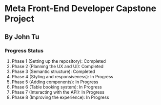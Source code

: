 # Meta Front-End Developer Capstone Project
## By John Tu

### Progress Status
1. Phase 1 (Setting up the repository): Completed
2. Phase 2 (Planning the UX and UI): Completed
3. Phase 3 (Semantic structure): Completed
4. Phase 4 (Styling and responsiveness): In Progress
5. Phase 5 (Adding components): In Progress
6. Phase 6 (Table booking system): In Progress
7. Phase 7 (Interacting with the API): In Progress
8. Phase 8 (Improving the experience): In Progress
